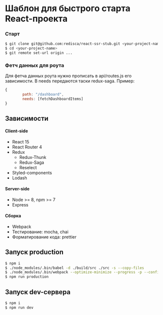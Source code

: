 # Шаблон для быстрого старта React-проекта

### Старт
```bash
$ git clone git@github.com:redisca/react-ssr-stub.git <your-project-name>
$ cd <your-project-name>
$ git remote set-url origin ...
```

### Фетч данных для роута
Для фетча данных роута нужно прописать в api/routes.js его зависимости.
В needs передаются таски redux-saga.
Пример: 
```js
{
        path: "/dashboard",
        needs: [fetchDashboardItems]
}
```

## Зависимости

#### Client-side
* React 15
* React Router 4
* Redux
    * Redux-Thunk
    * Redux-Saga
    * Reselect
* Styled-components
* Lodash
    
#### Server-side
* Node >= 8, npm >= 7
* Express

#### Сборка
* Webpack
* Тестирование: mocha, chai
* Форматирование кода: prettier
    


## Запуск production
```bash
$ npm i
$ ./node_modules/.bin/babel -d ./build/src ./src -s --copy-files
$ ./node_modules/.bin/webpack --optimize-minimize --progress -p --config ./webpack.production.config.js
$ npm run production
```

## Запуск dev-сервера
```bash
$ npm i
$ npm run dev
```
